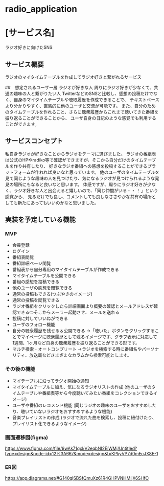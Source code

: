 # radio_application
# [サービス名]
ラジオ好きに向けたSNS

## サービス概要
ラジオのマイタイムテーブルを作成してラジオ好きと繋がれるサービス

##　想定されるユーザー層
ラジオが好きな人
周りにラジオ好きが少なくて、共通の趣味の人と繋がりたい人
TwitterなどのSNSと比較し、感想の投稿だけでなく、自身のマイタイムテーブルや聴取履歴を作成できることで、
テキストベースより分かりやすく、直感的に他のユーザと交流が可能です。
また、自分のためのタイムテーブルを作れること、さらに聴衆履歴からこれまで聴いてきた番組を振り返ることができることから、
ユーザ自身の日記のような感覚でも利用することができます。



## サービスコンセプト
私自身ラジオが好きなことからラジオをテーマに選びました。
ラジオの番組表は公式のHPやradiko等で確認ができますが、そこから自分だけのタイムテーブルを作り共有したり、
好きなラジオ番組への感想を投稿することができるプラットフォームが作れれば良いなと思っています。
他のユーザのタイムテーブルを見て同じような趣味の人を見つけたり、気になるラジオが見つけられるような発見の場所にもなると良いなと思います。
体感ですが、周りにラジオ好きが少なく、ラジオ好きな人と出会えると嬉しいので、「同じ仲間がいる・・ ！」という感覚から、
見るだけでも良し、コメントしても良しなささやかな共有の場所としても新たにあってもいいのかなと思いました。

## 実装を予定している機能
### MVP
* 会員登録
* ログイン
* 番組表閲覧
* 番組詳細ページ閲覧
* 番組表から自分専用のマイタイムテーブルが作成できる
* マイタイムテーブルを公開できる
* 番組の感想を投稿できる
* 他のユーザの感想を閲覧できる
* 通常の投稿もできる(つぶやきのイメージ)
* 通常の投稿を閲覧できる
* ラジオ番組をクリックしたら詳細画面より概要の確認とメールアドレスが確認できる⇨そこからメーラー起動させ、メールを送れる
* 投稿に対していいねができる
* ユーザのフォロー機能
* 自分の聴衆履歴を残せる＆公開できる
    →「聴いた」ボタンをクリックすることでマイページに聴衆履歴として残るイメージです、グラフ表示に対応して
    1週間、1ヶ月など自身の聴衆履歴を振り返ることができる形です。
* マルチ検索・オートコンプリート
    →ラジオを検索する時に番組名やパーソナリティ、放送局などさまざまなカラムから検索可能とします。


### その後の機能
* マイテーブルに沿ってラジオ開始の通知
* マイタイムテーブルに加え、気になるラジオリストの作成
(他のユーザのタイムテーブルや番組表等から今度聴いてみたい番組をコレクションできるイメージ)
* ユーザや番組のレコメンド機能
(同じラジオの趣味のユーザをおすすめしたり、聴いていないラジオをおすすめするような機能)
* 音楽プレイリストの作成
(ラジオで流れた曲を検索し、投稿に紐付けたり、プレイリスト化できるようなイメージ)


### 画面遷移図(figma)
https://www.figma.com/file/9wAk71gxkV2eqbNI2EjWMj/Untitled?type=design&node-id=12%3A667&mode=design&t=KPkyVP7d0mEoJX8E-1

### ER図
https://app.diagrams.net/#G140qISBSfQmuXz61R4GHPVNHMijX6SHfO